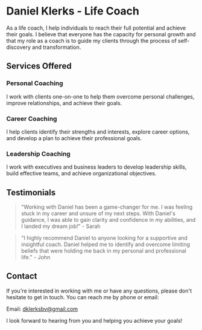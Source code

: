 # Daniel Klerks - Life Coach

As a life coach, I help individuals to reach their full potential and achieve their goals. I believe that everyone has the capacity for personal growth and that my role as a coach is to guide my clients through the process of self-discovery and transformation.

## Services Offered

### Personal Coaching
I work with clients one-on-one to help them overcome personal challenges, improve relationships, and achieve their goals.

### Career Coaching
I help clients identify their strengths and interests, explore career options, and develop a plan to achieve their professional goals.

### Leadership Coaching
I work with executives and business leaders to develop leadership skills, build effective teams, and achieve organizational objectives.

## Testimonials

> "Working with Daniel has been a game-changer for me. I was feeling stuck in my career and unsure of my next steps. With Daniel's guidance, I was able to gain clarity and confidence in my abilities, and I landed my dream job!" - Sarah

> "I highly recommend Daniel to anyone looking for a supportive and insightful coach. Daniel helped me to identify and overcome limiting beliefs that were holding me back in my personal and professional life." - John

## Contact

If you're interested in working with me or have any questions, please don't hesitate to get in touch. You can reach me by phone or email:

Email: dklerksbv@gmail.com

I look forward to hearing from you and helping you achieve your goals!
